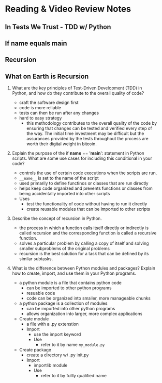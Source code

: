 # Reading & Video Review Notes

## In Tests We Trust - TDD w/ Python
## If name equals main
## Recursion

## What on Earth is Recursion



1. What are the key principles of Test-Driven Development (TDD) in Python, and how do they contribute to the overall quality of code?
   * craft the software design first
   * code is more reliable
   * tests can then be run after any changes
   * hard to easy strategy
     * this methodology contributes to the overall quality of the code by ensuring that changes can be tested and verified every step of the way.  The initial time investment may be difficult but the assurances provided by the tests throughout the process are worth their digital weight in bitcoin.

2. Explain the purpose of the if __name__ == '__main__': statement in Python scripts. What are some use cases for including this conditional in your code?
   * controls the use of certain code executions when the scripts are run.
   * `__name__` is set to the name of the script
   * used primarily to define functinos or classes that are run directly
   * helps keep code organized and prevents functions or classes from being accidentally imported into other scripts
   * Uses
     * test the functionality of code without having to run it directly
     * create reusable modules that can be imported to other scripts

3. Describe the concept of recursion in Python.
   * the process in which a function calls itself directly or indirectly is called recursion and the corresponding function is called a recursive function.
   * solves a particular problem by calling a copy of itself and solving smaller subproblems of the original problems
   * recursion is the best solution for a task that can be defined by its similar subtasks.

4. What is the difference between Python modules and packages? Explain how to create, import, and use them in your Python programs.
   * a python module is a file that contains python code
     * can be imported to other python programs
     * resuable code 
     * code can be organized into smaller, more manageable chunks
   * a python package is a collection of modules
     * can be imported into other python programs
     * allows organization into larger, more complex applications
   * Create module
     * a file with a .py extenstion
     * Import
       * use the import keyword
       * Use
         * refer to it by name `my_module.py`
   * Create package
     * create a directory w/ .py init.py
     * Import
       * importlib module
       * Use
         * refer to it by fullly qualified name